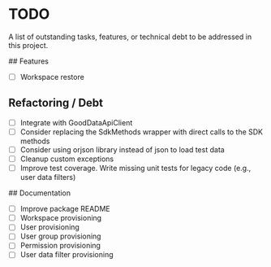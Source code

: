 # TODO

A list of outstanding tasks, features, or technical debt to be addressed in this project.

## Features

- [ ] Workspace restore

## Refactoring / Debt

- [ ] Integrate with GoodDataApiClient
- [ ] Consider replacing the SdkMethods wrapper with direct calls to the SDK methods
- [ ] Consider using orjson library instead of json to load test data
- [ ] Cleanup custom exceptions
- [ ] Improve test coverage. Write missing unit tests for legacy code (e.g., user data filters)

## Documentation

- [ ] Improve package README
- [ ] Workspace provisioning
- [ ] User provisioning
- [ ] User group provisioning
- [ ] Permission provisioning
- [ ] User data filter provisioning
